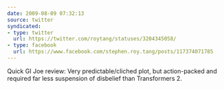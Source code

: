 ```yaml
---
date: 2009-08-09 07:32:13
source: twitter
syndicated:
- type: twitter
  url: https://twitter.com/roytang/statuses/3204345058/
- type: facebook
  url: https://www.facebook.com/stephen.roy.tang/posts/117374071785
---
```


Quick GI Joe review: Very predictable/cliched plot, but action-packed and required far less suspension of disbelief than Transformers 2.